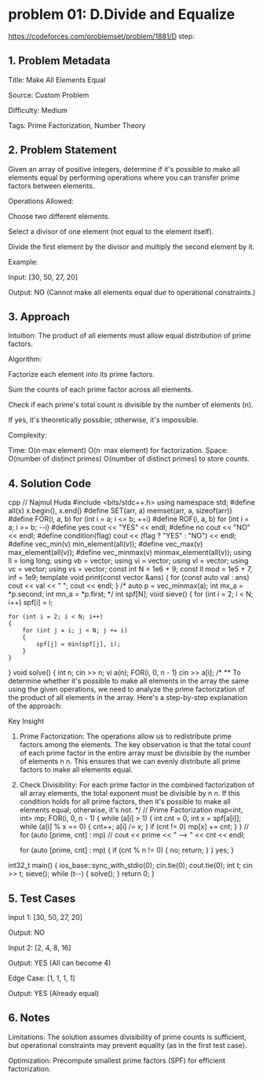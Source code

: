 # problem 01: D.Divide and Equalize
https://codeforces.com/problemset/problem/1881/D
step:
## 1. Problem Metadata
Title: Make All Elements Equal

Source: Custom Problem

Difficulty: Medium

Tags: Prime Factorization, Number Theory

## 2. Problem Statement
Given an array of positive integers, determine if it's possible to make all elements equal by performing operations where you can transfer prime factors between elements.

Operations Allowed:

Choose two different elements.

Select a divisor of one element (not equal to the element itself).

Divide the first element by the divisor and multiply the second element by it.

Example:

Input: [30, 50, 27, 20]

Output: NO (Cannot make all elements equal due to operational constraints.)

## 3. Approach
Intuition: The product of all elements must allow equal distribution of prime factors.

Algorithm:

Factorize each element into its prime factors.

Sum the counts of each prime factor across all elements.

Check if each prime's total count is divisible by the number of elements (n).

If yes, it's theoretically possible; otherwise, it's impossible.

Complexity:

Time: O(n⋅max element)  O(n⋅ max element) for factorization.
Space: O(number of distinct primes)  O(number of distinct primes) to store counts.

## 4. Solution Code
cpp
// Najmul Huda
#include <bits/stdc++.h>
using namespace std;
#define all(x) x.begin(), x.end()
#define SET(arr, a) memset(arr, a, sizeof(arr))
#define FOR(i, a, b) for (int i = a; i <= b; ++i)
#define ROF(i, a, b) for (int i = a; i >= b; --i)
#define yes cout << "YES" << endl;
#define no cout << "NO" << endl;
#define condition(flag) cout << (flag ? "YES" : "NO") << endl;
#define vec_min(v) min_element(all(v));
#define vec_max(v) max_element(all(v));
#define vec_minmax(v) minmax_element(all(v));
using ll = long long;
using vb = vector<bool>;
using vi = vector<int>;
using vl = vector<ll>;
using vc = vector<char>;
using vs = vector<string>;
const int N = 1e6 + 9;
const ll mod = 1e5 + 7, inf = 1e9;
template <typename Najmul>
void print(const vector<Najmul> &ans)
{
    for (const auto val : ans)
        cout << val << " ";
    cout << endl;
}
/*
 auto p = vec_minmax(a);
        int mx_a = *p.second;
        int mn_a = *p.first;
*/
int spf[N];
void sieve()
{
    for (int i = 2; i < N; i++)
        spf[i] = i;

    for (int i = 2; i < N; i++)
    {
        for (int j = i; j < N; j += i)
        {
            spf[j] = min(spf[j], i);
        }
    }
}
void solve()
{
    int n;
    cin >> n;
    vi a(n);
    FOR(i, 0, n - 1)
    cin >> a[i];
    /*
    ** To determine whether it's possible to make all elements in the array the same using the given operations, we need to analyze the prime factorization of the product of all elements in the array. Here's a step-by-step explanation of the approach:

 Key Insight
 1. Prime Factorization: The operations allow us to redistribute prime factors among the elements. The key observation is that the total count of each prime factor in the entire array must be divisible by the number of elements
 n
 n. This ensures that we can evenly distribute all prime factors to make all elements equal.

 2. Check Divisibility: For each prime factor in the combined factorization of all array elements, the total exponent must be divisible by
 n
 n. If this condition holds for all prime factors, then it's possible to make all elements equal; otherwise, it's not.
    */
    // Prime Factorization
    map<int, int> mp;
    FOR(i, 0, n - 1)
    {
        while (a[i] > 1)
        {
            int cnt = 0;
            int x = spf[a[i]];
            while (a[i] % x == 0)
            {
                cnt++;
                a[i] /= x;
            }
            if (cnt != 0)
                mp[x] += cnt;
        }
    }
    // for (auto [prime, cnt] : mp)
    //     cout << prime << " --> " << cnt << endl;

    for (auto [prime, cnt] : mp)
    {
        if (cnt % n != 0)
        {
            no;
            return;
        }
    }
    yes;
}

int32_t main()
{
    ios_base::sync_with_stdio(0);
    cin.tie(0);
    cout.tie(0);
    int t;
    cin >> t;
    sieve();
    while (t--)
    {
        solve();
    }
    return 0;
}
## 5. Test Cases
Input 1: [30, 50, 27, 20]

Output: NO

Input 2: [2, 4, 8, 16]

Output: YES (All can become 4)

Edge Case: [1, 1, 1, 1]

Output: YES (Already equal)

## 6. Notes
Limitations: The solution assumes divisibility of prime counts is sufficient, but operational constraints may prevent equality (as in the first test case).

Optimization: Precompute smallest prime factors (SPF) for efficient factorization.
